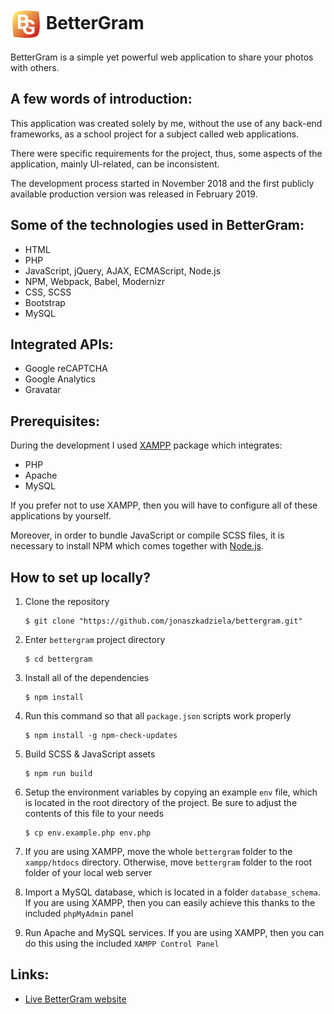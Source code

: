 # <img height="50" valign="middle" src="app/assets/images/brand/bettergram-logo.svg"> BetterGram

BetterGram is a simple yet powerful web application to share your photos with others.

## A few words of introduction:
This application was created solely by me, without the use of any back-end frameworks, as a school project for a subject called web applications.

There were specific requirements for the project, thus, some aspects of the application, mainly UI-related, can be inconsistent.

The development process started in November 2018 and the first publicly available production version was released in February 2019.

## Some of the technologies used in BetterGram:
* HTML
* PHP
* JavaScript, jQuery, AJAX, ECMAScript, Node.js
* NPM, Webpack, Babel, Modernizr
* CSS, SCSS
* Bootstrap
* MySQL

## Integrated APIs:
* Google reCAPTCHA
* Google Analytics
* Gravatar

## Prerequisites:
During the development I used [XAMPP](https://www.apachefriends.org/) package which integrates:
* PHP
* Apache
* MySQL

If you prefer not to use XAMPP, then you will have to configure all of these applications by yourself.

Moreover, in order to bundle JavaScript or compile SCSS files, it is necessary to install NPM which comes together with [Node.js](https://nodejs.org/).

## How to set up locally?
1. Clone the repository
	```
	$ git clone "https://github.com/jonaszkadziela/bettergram.git"
	```

1. Enter `bettergram` project directory
	```
	$ cd bettergram
	```

1. Install all of the dependencies
	```
	$ npm install
	```

1. Run this command so that all `package.json` scripts work properly
	```
	$ npm install -g npm-check-updates
	```

1. Build SCSS & JavaScript assets
	```
	$ npm run build
	```

1. Setup the environment variables by copying an example `env` file, which is located in the root directory of the project. Be sure to adjust the contents of this file to your needs
	```
	$ cp env.example.php env.php
	```

1. If you are using XAMPP, move the whole `bettergram` folder to the `xampp/htdocs` directory. Otherwise, move `bettergram` folder to the root folder of your local web server

1. Import a MySQL database, which is located in a folder `database_schema`. If you are using XAMPP, then you can easily achieve this thanks to the included `phpMyAdmin` panel

1. Run Apache and MySQL services. If you are using XAMPP, then you can do this using the included `XAMPP Control Panel`

## Links:
* [Live BetterGram website](http://bettergram.jonaszkadziela.pl/)
